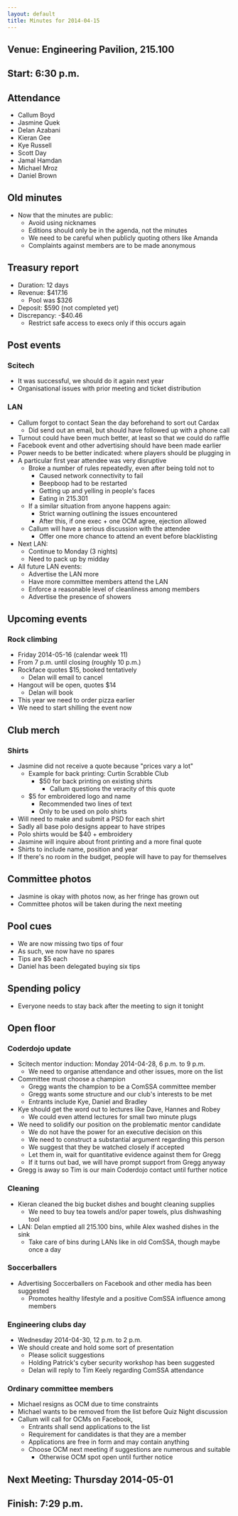```yaml
---
layout: default
title: Minutes for 2014-04-15
---
```


## Venue: Engineering Pavilion, 215.100

## Start: <time datetime="2014-04-03T10:30Z">6:30 p.m.</time>

## Attendance

  * Callum Boyd
  * Jasmine Quek
  * Delan Azabani
  * Kieran Gee
  * Kye Russell
  * Scott Day
  * Jamal Hamdan
  * Michael Mroz
  * Daniel Brown

## Old minutes

  * Now that the minutes are public:
    * Avoid using nicknames
    * Editions should only be in the agenda, not the minutes
    * We need to be careful when publicly quoting others like Amanda
    * Complaints against members are to be made anonymous

## Treasury report

  * Duration: 12 days
  * Revenue: $417.16
    * Pool was $326
  * Deposit: $590 (not completed yet)
  * Discrepancy: -$40.46
    * Restrict safe access to execs only if this occurs again

## Post events

### Scitech

  * It was successful, we should do it again next year
  * Organisational issues with prior meeting and ticket distribution

### LAN

  * Callum forgot to contact Sean the day beforehand to sort out Cardax
    * Did send out an email, but should have followed up with a phone call
  * Turnout could have been much better, at least so that we could do raffle
  * Facebook event and other advertising should have been made earlier
  * Power needs to be better indicated: where players should be plugging in
  * A particular first year attendee was very disruptive
    * Broke a number of rules repeatedly, even after being told not to
      * Caused network connectivity to fail
      * Beepboop had to be restarted
      * Getting up and yelling in people's faces
      * Eating in 215.301
    * If a similar situation from anyone happens again:
      * Strict warning outlining the issues encountered
      * After this, if one exec + one OCM agree, ejection allowed
    * Callum will have a serious discussion with the attendee
      * Offer one more chance to attend an event before blacklisting
  * Next LAN:
    * Continue to Monday (3 nights)
    * Need to pack up by midday
  * All future LAN events:
    * Advertise the LAN more
    * Have more committee members attend the LAN
    * Enforce a reasonable level of cleanliness among members
    * Advertise the presence of showers

## Upcoming events

### Rock climbing

  * Friday 2014-05-16 (calendar week 11)
  * From 7 p.m. until closing (roughly 10 p.m.)
  * Rockface quotes $15, booked tentatively
    * Delan will email to cancel
  * Hangout will be open, quotes $14
    * Delan will book
  * This year we need to order pizza earlier
  * We need to start shilling the event now

## Club merch

### Shirts

  * Jasmine did not receive a quote because "prices vary a lot"
    * Example for back printing: Curtin Scrabble Club
      * $50 for back printing on existing shirts
        * Callum questions the veracity of this quote
    * $5 for embroidered logo and name
      * Recommended two lines of text
      * Only to be used on polo shirts
  * Will need to make and submit a PSD for each shirt
  * Sadly all base polo designs appear to have stripes
  * Polo shirts would be $40 + embroidery
  * Jasmine will inquire about front printing and a more final quote
  * Shirts to include name, position and year
  * If there's no room in the budget, people will have to pay for themselves

## Committee photos

  * Jasmine is okay with photos now, as her fringe has grown out
  * Committee photos will be taken during the next meeting

## Pool cues

  * We are now missing two tips of four
  * As such, we now have no spares
  * Tips are $5 each
  * Daniel has been delegated buying six tips

## Spending policy

  * Everyone needs to stay back after the meeting to sign it tonight

## Open floor

### Coderdojo update

  * Scitech mentor induction: Monday 2014-04-28, 6 p.m. to 9 p.m.
    * We need to organise attendance and other issues, more on the list
  * Committee must choose a champion
    * Gregg wants the champion to be a ComSSA committee member
    * Gregg wants some structure and our club's interests to be met
    * Entrants include Kye, Daniel and Bradley
  * Kye should get the word out to lectures like Dave, Hannes and Robey
    * We could even attend lectures for small two minute plugs
  * We need to solidify our position on the problematic mentor candidate
    * We do not have the power for an executive decision on this
    * We need to construct a substantial argument regarding this person
    * We suggest that they be watched closely if accepted
    * Let them in, wait for quantitative evidence against them for Gregg
    * If it turns out bad, we will have prompt support from Gregg anyway
  * Gregg is away so Tim is our main Coderdojo contact until further notice

### Cleaning

  * Kieran cleaned the big bucket dishes and bought cleaning supplies
    * We need to buy tea towels and/or paper towels, plus dishwashing tool
  * LAN: Delan emptied all 215.100 bins, while Alex washed dishes in the sink
    * Take care of bins during LANs like in old ComSSA, though maybe once a day

### Soccerballers

  * Advertising Soccerballers on Facebook and other media has been suggested
    * Promotes healthy lifestyle and a positive ComSSA influence among members

### Engineering clubs day

  * Wednesday 2014-04-30, 12 p.m. to 2 p.m.
  * We should create and hold some sort of presentation
    * Please solicit suggestions
    * Holding Patrick's cyber security workshop has been suggested
    * Delan will reply to Tim Keely regarding ComSSA attendance

### Ordinary committee members

  * Michael resigns as OCM due to time constraints
  * Michael wants to be removed from the list before Quiz Night discussion
  * Callum will call for OCMs on Facebook,
    * Entrants shall send applications to the list
    * Requirement for candidates is that they are a member
    * Applications are free in form and may contain anything
    * Choose OCM next meeting if suggestions are numerous and suitable
      * Otherwise OCM spot open until further notice

## Next Meeting: Thursday 2014-05-01

## Finish: <time datetime="2014-04-03T11:29Z">7:29 p.m.</time>
